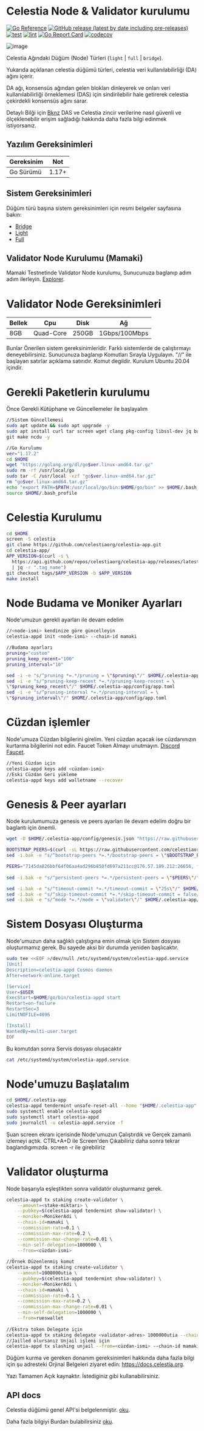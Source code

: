 # Celestia Node & Validator kurulumu

[![Go Reference](https://pkg.go.dev/badge/github.com/celestiaorg/celestia-node.svg)](https://pkg.go.dev/github.com/celestiaorg/celestia-node)
[![GitHub release (latest by date including pre-releases)](https://img.shields.io/github/v/release/celestiaorg/celestia-node)](https://github.com/celestiaorg/celestia-node/releases/latest)
[![test](https://github.com/celestiaorg/celestia-node/actions/workflows/test.yml/badge.svg)](https://github.com/celestiaorg/celestia-node/actions/workflows/test.yml)
[![lint](https://github.com/celestiaorg/celestia-node/actions/workflows/lint.yml/badge.svg)](https://github.com/celestiaorg/celestia-node/actions/workflows/lint.yml)
[![Go Report Card](https://goreportcard.com/badge/github.com/celestiaorg/celestia-node)](https://goreportcard.com/report/github.com/celestiaorg/celestia-node)
[![codecov](https://codecov.io/gh/celestiaorg/celestia-node/branch/main/graph/badge.svg?token=CWGA4RLDS9)](https://codecov.io/gh/celestiaorg/celestia-node)

![image](https://user-images.githubusercontent.com/101149671/170825153-0af8d236-45b7-4382-9f68-4e544c23f4e1.png)

Celestia Ağındaki Düğüm (Node) Türleri  (`light` | `full` | `bridge`).

Yukarıda açıklanan celestia düğümü türleri, celestia veri kullanılabilirliği (DA) ağını içerir.

DA ağı, konsensüs ağından gelen blokları dinleyerek ve onları veri kullanılabilirliği örneklemesi (DAS) için sindirilebilir hale getirerek celestia çekirdekli konsensüs ağını sarar.

Detaylı Bilği için [Bknz](https://blog.celestia.org/celestia-mvp-release-data-availability-sampling-light-clients) DAS ve Celestia zincir verilerine nasıl güvenli ve ölçeklenebilir erişim sağladığı hakkında daha fazla bilgi edinmek istiyorsanız.

## Yazılım Gereksinimleri

| Gereksinim  | Not            |
|-------------|----------------|
| Go Sürümü   | 1.17+          |

## Sistem Gereksinimleri 


Düğüm türü başına sistem gereksinimleri için resmi belgeler sayfasına bakın:
* [Bridge](https://docs.celestia.org/nodes/bridge-validator-node#hardware-requirements)
* [Light](https://docs.celestia.org/nodes/light-node#hardware-requirements)
* [Full](https://docs.celestia.org/nodes/full-node#hardware-requirements)

## Validator Node Kurulumu (Mamaki)
Mamaki Testnetinde Validator Node kurulumu, Sunucunuza baglanıp adım adım ilerleyin.
[Explorer](https://celestia.explorers.guru/). 

# Validator Node Gereksinimleri 

|    Bellek   |       Cpu      |      Disk      |   Ağ           |
|-------------|----------------|----------------|----------------|
|     8GB     |   Quad-Core    |     250GB      |  1Gbps/100Mbps |

Bunlar Önerilen sistem gereksinimleridir.
Farklı sistemlerde de çalıştırmayı deneyebilirsiniz. Sunucunuza baglanıp Komutları Sırayla Uygulayın.
"//" ile başlayan satırlar açıklama satırıdır. Komut degildir.
Kurulum Ubuntu 20.04 içindir.

# Gerekli Paketlerin kurulumu
Önce Gerekli Kütüphane ve Güncellemeler ile başlayalım
```sh
//Sistem Güncellemesi
sudo apt update && sudo apt upgrade -y
sudo apt install curl tar screen wget clang pkg-config libssl-dev jq build-essential \
git make ncdu -y

//Go Kurulumu
ver="1.17.2"
cd $HOME
wget "https://golang.org/dl/go$ver.linux-amd64.tar.gz"
sudo rm -rf /usr/local/go
sudo tar -C /usr/local -xzf "go$ver.linux-amd64.tar.gz"
rm "go$ver.linux-amd64.tar.gz"
echo "export PATH=$PATH:/usr/local/go/bin:$HOME/go/bin" >> $HOME/.bash_profile
source $HOME/.bash_profile

```
# Celestia Kurulumu
```sh
cd $HOME
screen -S celestia
git clone https://github.com/celestiaorg/celestia-app.git
cd celestia-app/
APP_VERSION=$(curl -s \
  https://api.github.com/repos/celestiaorg/celestia-app/releases/latest \
  | jq -r ".tag_name")
git checkout tags/$APP_VERSION -b $APP_VERSION
make install
```
# Node Budama ve Moniker Ayarları
Node'umuzun gerekli ayarları ile devam edelim
```sh
//<node-ismi> kendinize göre güncelleyin
celestia-appd init <node-ismi> --chain-id mamaki

//Budama ayarları
pruning="custom"
pruning_keep_recent="100"
pruning_interval="10"

sed -i -e "s/^pruning *=.*/pruning = \"$pruning\"/" $HOME/.celestia-app/config/app.toml
sed -i -e "s/^pruning-keep-recent *=.*/pruning-keep-recent = \
\"$pruning_keep_recent\"/" $HOME/.celestia-app/config/app.toml
sed -i -e "s/^pruning-interval *=.*/pruning-interval = \
\"$pruning_interval\"/" $HOME/.celestia-app/config/app.toml
```
# Cüzdan işlemler
Node'umuza Cüzdan bilgilerini girelim. Yeni cüzdan açacak ise cüzdanınızın kurtarma bilgilerini not edin.
Faucet Token Almayı unutmayın. [Discord Faucet](https://discord.gg/JeRdw5veKu).
```sh
//Yeni Cüzdan için
celestia-appd keys add <cüzdan-ismi>
//Eski Cüzdan Geri yükleme
celestia-appd keys add walletname --recover
```
# Genesis & Peer ayarları
Node kurulumumuza genesis ve peers ayarları ile devam edelim doğru bir baglantı için önemli.

```sh
wget -O $HOME/.celestia-app/config/genesis.json "https://raw.githubusercontent.com/celestiaorg/networks/master/mamaki/genesis.json"

BOOTSTRAP_PEERS=$(curl -sL https://raw.githubusercontent.com/celestiaorg/networks/master/mamaki/bootstrap-peers.txt | tr -d '\n') && echo $BOOTSTRAP_PEERS
sed -i.bak -e "s/^bootstrap-peers *=.*/bootstrap-peers = \"$BOOTSTRAP_PEERS\"/" $HOME/.celestia-app/config/config.toml

PEERS="7145da826bbf64f06aa4ad296b850fd697a211cc@176.57.189.212:26656, f7b68a491bae4b10dbab09bb3a875781a01274a5@65.108.199.79:20356, 853a9fbb633aed7b6a8c759ba99d1a7674b706a3@38.242.216.151:26656, fbddf6bf8d172a96678cfcd04a887cb54b1fc9b7@70.34.211.176:26656, 96995456b7fe3ab6524fc896dec76d9ba79d420c@212.125.21.178:26656, 268694eaf9446b2052b1161979bf2e09f3e45e81@173.212.254.166:26656, 28aaa8865f3e9bba69f257b08d5c28091b5b3167@176.57.150.79:26656"
 
sed -i.bak -e "s/^persistent-peers *=.*/persistent-peers = \"$PEERS\"/" $HOME/.celestia-app/config/config.toml

sed -i.bak -e "s/^timeout-commit *=.*/timeout-commit = \"25s\"/" $HOME/.celestia-app/config/config.toml
sed -i.bak -e "s/^skip-timeout-commit *=.*/skip-timeout-commit = false/" $HOME/.celestia-app/config/config.toml
sed -i.bak -e "s/^mode *=.*/mode = \"validator\"/" $HOME/.celestia-app/config/config.toml
```
# Sistem Dosyası Oluşturma
Node'umuzun daha sağlıklı çalıştıgına emin olmak için Sistem dosyası oluşturmamız gerek. 
Bu sayede aksi bir durumda yeniden başlıcaktır.
```sh
sudo tee <<EOF >/dev/null /etc/systemd/system/celestia-appd.service
[Unit]
Description=celestia-appd Cosmos daemon
After=network-online.target

[Service]
User=$USER
ExecStart=$HOME/go/bin/celestia-appd start
Restart=on-failure
RestartSec=3
LimitNOFILE=4096

[Install]
WantedBy=multi-user.target
EOF
```
Bu komutdan sonra Servis dosyası oluşacaktır
```sh
cat /etc/systemd/system/celestia-appd.service
```
# Node'umuzu Başlatalım
```sh
cd $HOME/.celestia-app
celestia-appd tendermint unsafe-reset-all --home "$HOME/.celestia-app"
sudo systemctl enable celestia-appd
sudo systemctl start celestia-appd
sudo journalctl -u celestia-appd.service -f
```
Şuan screen ekranı içerisinde Node'umuzun Çalıştırdık ve Gerçek zamanlı izlemeyi açtık. 
CTRL+A+D ile Screen'den Çıkabiliriz daha sonra tekrar baglandıgımızda. screen -r ile girebiliriz

# Validator oluşturma
Node başarıyla eşleştikten sonra validatör oluşturmanız gerek.
```sh
celestia-appd tx staking create-validator \
    --amount=<stake-miktarı> \
    --pubkey=$(celestia-appd tendermint show-validator) \
    --moniker=MonikerAdi \
    --chain-id=mamaki \
    --commission-rate=0.1 \
    --commission-max-rate=0.2 \
    --commission-max-change-rate=0.01 \
    --min-self-delegation=1000000 \
    --from=<cüzdan-ismi>
    
//Örnek Düzenlenmiş komut
celestia-appd tx staking create-validator \
    --amount=1000000utia \
    --pubkey=$(celestia-appd tendermint show-validator) \
    --moniker=MonikerAdi \
    --chain-id=mamaki \
    --commission-rate=0.1 \
    --commission-max-rate=0.2 \
    --commission-max-change-rate=0.01 \
    --min-self-delegation=1000000 \
    --from=rueswallet
    
//Ekstra token Delegate için
celestia-appd tx staking delegate <validator-adres> 1000000utia --chain-id mamaki --fees=1utia --from <cüzdan-ismi>
//Jailled olursanız Unjail işlemi için
celestia-appd tx slashing unjail --from=<cüzdan-ismi> --chain-id mamaki

```
Düğüm kurma ve gereken donanım gereksinimleri hakkında daha fazla bilgi için şu adresteki Orjinal Belgeleri ziyaret edin: <https://docs.celestia.org>.

Yazı Tamamen Açık kaynaktır. İstediginiz gibi kullanabilirsiniz.
## API docs

Celestia düğümü genel API'si belgelenmiştir. [oku](https://docs.celestia.org/developers/node-api/).


Daha fazla bilgiyi Burdan bulabilirsiniz [oku](https://github.com/celestiaorg/celestia-node/blob/main/docs/adr/adr-003-march2022-testnet.md#legend).


